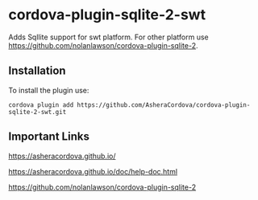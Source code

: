 # cordova-plugin-sqlite-2-swt

Adds Sqllite support for swt platform. For other platform use https://github.com/nolanlawson/cordova-plugin-sqlite-2.

## Installation
To install the plugin use:
```
cordova plugin add https://github.com/AsheraCordova/cordova-plugin-sqlite-2-swt.git
```

## Important Links

https://asheracordova.github.io/

https://asheracordova.github.io/doc/help-doc.html

https://github.com/nolanlawson/cordova-plugin-sqlite-2
